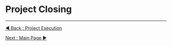 # Project Closing



















---
[◀ Back : Project Execution](https://github.com/rootReb0rn/iMedic/blob/c82d0b35b06a28637e090ce67944c0855c590fef/Documentation/D_PROJECT_EXECUTION.md)  

[Next : Main Page ▶](https://github.com/rootReb0rn/iMedic/blob/c82d0b35b06a28637e090ce67944c0855c590fef/README.md)